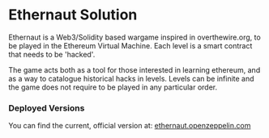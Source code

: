 # Ethernaut Solution
Ethernaut is a Web3/Solidity based wargame inspired in overthewire.org, to be played in the Ethereum Virtual Machine. Each level is a smart contract that needs to be 'hacked'.

The game acts both as a tool for those interested in learning ethereum, and as a way to catalogue historical hacks in levels. Levels can be infinite and the game does not require to be played in any particular order.

### Deployed Versions

You can find the current, official version at:
[ethernaut.openzeppelin.com](https://ethernaut.openzeppelin.com)
